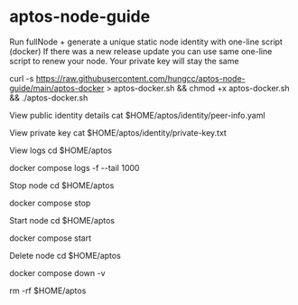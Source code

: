 # aptos-node-guide
Run fullNode + generate a unique static node identity with one-line script (docker)
If there was a new release update you can use same one-line script to renew your node. Your private key will stay the same

curl -s https://raw.githubusercontent.com/hungcc/aptos-node-guide/main/aptos-docker > aptos-docker.sh && chmod +x aptos-docker.sh && ./aptos-docker.sh

View public identity details
cat $HOME/aptos/identity/peer-info.yaml

View private key
cat $HOME/aptos/identity/private-key.txt

View logs
cd $HOME/aptos

docker compose logs -f --tail 1000

Stop node
cd $HOME/aptos

docker compose stop

Start node
cd $HOME/aptos

docker compose start

Delete node
cd $HOME/aptos

docker compose down -v

rm -rf $HOME/aptos

